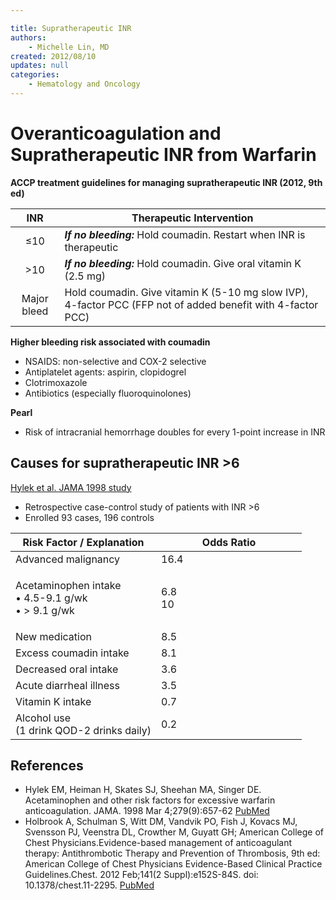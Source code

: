 ```yaml
---

title: Supratherapeutic INR
authors:
    - Michelle Lin, MD
created: 2012/08/10
updates: null
categories:
    - Hematology and Oncology
---
```


# Overanticoagulation and Supratherapeutic INR from Warfarin

**ACCP treatment guidelines for managing supratherapeutic INR (2012, 9th ed)**

|   **INR**   | **Therapeutic Intervention**                                                                                                                                                                                                                  |
| :---------: | --------------------------------------------------------------------------------------------------------------------------------------------------------------------------------------------------------------------------------------------- |
|     ≤10     | **_If no bleeding:_** Hold <span class="drug">coumadin</span>. Restart when INR is therapeutic                                                                                                                                                |
|     >10     | **_If no bleeding:_** Hold <span class="drug">coumadin</span>. Give oral <span class="drug">vitamin K</span> (2.5 mg)                                                                                                                         |
| Major bleed | Hold <span class="drug">coumadin</span>. Give <span class="drug">vitamin K</span> (5-10 mg slow IVP), 4-factor <span class="drug">PCC</span> (<span class="drug">FFP</span> not of added benefit with 4-factor <span class="drug">PCC</span>) |

**Higher bleeding risk associated with coumadin**

- NSAIDS: non-selective and COX-2 selective
- Antiplatelet agents: <span class="drug">aspirin</span>, <span class="drug">clopidogrel</span>
- <span class="drug">Clotrimoxazole</span>
- Antibiotics (especially <span class="drug">fluoroquinolones</span>)

**Pearl**

- Risk of intracranial hemorrhage doubles for every 1-point increase in INR

## Causes for supratherapeutic INR >6

[Hylek et al. JAMA 1998 study](https://www.ncbi.nlm.nih.gov/pubmed/9496982)

- Retrospective case-control study of patients with INR >6
- Enrolled 93 cases, 196 controls

<table>
<colgroup>
<col width="50%" />
<col width="50%" />
</colgroup>
<thead>
<tr class="header">
<th><strong>Risk Factor / Explanation</strong></th>
<th><strong>Odds Ratio</strong></th>
</tr>
</thead>
<tbody>
<tr class="odd">
<td>Advanced malignancy</td>
<td>16.4</td>
</tr>
<tr class="even">
<td><strong></strong>
<p><span class="drug">Acetaminophen intake</span><br/> • 4.5-9.1 g/wk<br />
• &gt; 9.1 g/wk</p></td>
<td>6.8<br />
10<br /></td>
</tr>
<tr class="odd">
<td>New medication</td>
<td>8.5</td>
</tr>
<tr class="even">
<td>Excess <span class="drug">coumadin</span> intake</td>
<td>8.1</td>
</tr>
<tr class="odd">
<td>Decreased oral intake</td>
<td>3.6</td>
</tr>
<tr class="even">
<td>Acute diarrheal illness</td>
<td>3.5</td>
</tr>
<tr class="odd">
<td>Vitamin K intake</td>
<td>0.7</td>
</tr>
<tr class="even">
<td>Alcohol use<br />
(1 drink QOD-2 drinks daily)</td>
<td>0.2</td>
</tr>
</tbody>
</table>

## References

- Hylek EM, Heiman H, Skates SJ, Sheehan MA, Singer DE. Acetaminophen and other risk factors for excessive warfarin anticoagulation. JAMA. 1998 Mar 4;279(9):657-62 [PubMed](https://www.ncbi.nlm.nih.gov/pubmed/9496982)
- Holbrook A, Schulman S, Witt DM, Vandvik PO, Fish J, Kovacs MJ, Svensson PJ, Veenstra DL, Crowther M, Guyatt GH; American College of Chest Physicians.Evidence-based management of anticoagulant therapy: Antithrombotic Therapy and Prevention of Thrombosis, 9th ed: American College of Chest Physicians Evidence-Based Clinical Practice Guidelines.Chest. 2012 Feb;141(2 Suppl):e152S-84S. doi: 10.1378/chest.11-2295. [PubMed](https://www.ncbi.nlm.nih.gov/pubmed/22315259)
